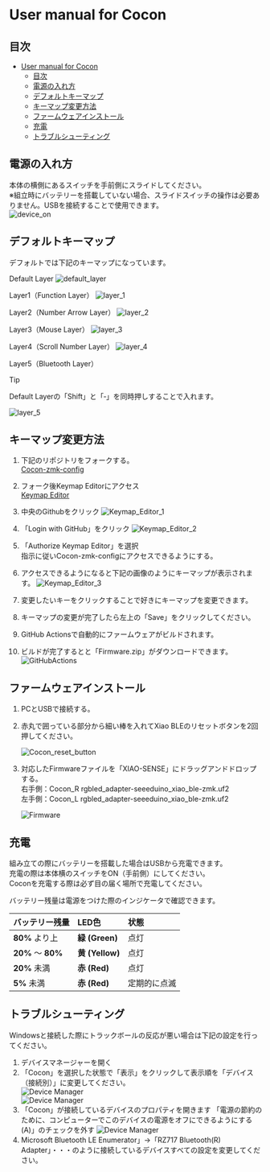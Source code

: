 # User manual for Cocon

## 目次

- [User manual for Cocon](#user-manual-for-cocon)
  - [目次](#目次)
  - [電源の入れ方](#電源の入れ方)
  - [デフォルトキーマップ](#デフォルトキーマップ)
  - [キーマップ変更方法](#キーマップ変更方法)
  - [ファームウェアインストール](#ファームウェアインストール)
  - [充電](#充電)
  - [トラブルシューティング](#トラブルシューティング)

## 電源の入れ方

本体の横側にあるスイッチを手前側にスライドしてください。  
※組立時にバッテリーを搭載していない場合、スライドスイッチの操作は必要ありません。USBを接続することで使用できます。  
![device_on](image/user_manual/device_on.drawio.png)

## デフォルトキーマップ

デフォルトでは下記のキーマップになっています。

Default Layer
![default_layer](image/user_manual/default_layer.png)

Layer1（Function Layer）
![layer_1](image/user_manual/layer_1.png)

Layer2（Number Arrow  Layer）
![layer_2](image/user_manual/layer_2.png)

Layer3（Mouse Layer）
![layer_3](image/user_manual/layer_3.png)

Layer4（Scroll Number Layer）
![layer_4](image/user_manual/layer_4.png)

Layer5（Bluetooth Layer）

> [!TIP]
> Default Layerの「Shift」と「‐」を同時押しすることで入れます。

![layer_5](image/user_manual/layer_5.png)

## キーマップ変更方法

1. 下記のリポジトリをフォークする。  
    [Cocon-zmk-config](https://github.com/waressyoi/Cocon-zmk-config.git)
1. フォーク後Keymap Editorにアクセス  
    [Keymap Editor](https://nickcoutsos.github.io/keymap-editor/)
1. 中央のGithubをクリック
    ![Keymap_Editor_1](image/user_manual/Keymap_Editor_1.png)
1. 「Login with GitHub」をクリック
    ![Keymap_Editor_2](image/user_manual/Keymap_Editor_2.png)
1. 「Authorize Keymap Editor」を選択  
    指示に従いCocon-zmk-configにアクセスできるようにする。
1. アクセスできるようになると下記の画像のようにキーマップが表示されます。
![Keymap_Editor_3](image/user_manual/Keymap_Editor_3.png)

1. 変更したいキーをクリックすることで好きにキーマップを変更できます。
1. キーマップの変更が完了したら左上の「Save」をクリックしてください。
1. GitHub Actionsで自動的にファームウェアがビルドされます。
1. ビルドが完了するとと「Firmware.zip」がダウンロードできます。
    ![GitHubActions](image/user_manual/GitHubActions.png)

## ファームウェアインストール

1. PCとUSBで接続する。
1. 赤丸で囲っている部分から細い棒を入れてXiao BLEのリセットボタンを2回押してください。

    ![Cocon_reset_button](image/user_manual/Cocon_reset_button.drawio.png)

1. 対応したFirmwareファイルを「XIAO-SENSE」にドラッグアンドドロップする。  
    右手側：Cocon_R rgbled_adapter-seeeduino_xiao_ble-zmk.uf2  
    左手側：Cocon_L rgbled_adapter-seeeduino_xiao_ble-zmk.uf2

    ![Firmware](image/user_manual/Firmware.png)

## 充電

組み立ての際にバッテリーを搭載した場合はUSBから充電できます。  
充電の際は本体横のスイッチをON（手前側）にしてください。  
Coconを充電する際は必ず目の届く場所で充電してください。

バッテリー残量は電源をつけた際のインジケータで確認できます。

| バッテリー残量     | LED色           | 状態         |
| :----------------- | :-------------- | :----------- |
| **80%** より上     | **緑 (Green)**  | 点灯         |
| **20%** ～ **80%** | **黄 (Yellow)** | 点灯         |
| **20%** 未満       | **赤 (Red)**    | 点灯         |
| **5%** 未満        | **赤 (Red)**    | 定期的に点滅 |

## トラブルシューティング

Windowsと接続した際にトラックボールの反応が悪い場合は下記の設定を行ってください。

1. デバイスマネージャーを開く
1. 「Cocon」を選択した状態で「表示」をクリックして表示順を「デバイス（接続別）」に変更してください。  
    ![Device Manager](image/user_manual/Device_manager_1.png)  
    ![Device Manager](image/user_manual/Device_manager_2.png)
1. 「Cocon」が接続しているデバイスのプロパティを開きます
    「電源の節約のために、コンピューターでこのデバイスの電源をオフにできるようにする(A)」のチェックを外す
    ![Device Manager](image/user_manual/Device_manager_3.png)
1. Microsoft Bluetooth LE Enumerator」→「RZ717 Bluetooth(R) Adapter」・・・のように接続しているデバイスすべての設定を変更してください。

